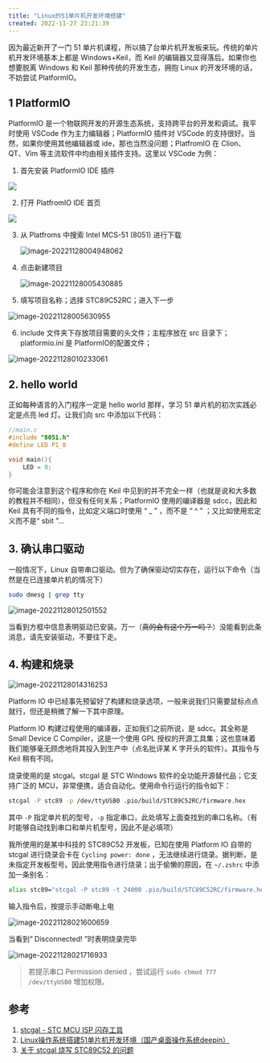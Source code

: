```yaml
---
title: "Linux的51单片机开发环境搭建"
created: 2022-11-27 23:21:39
---
```


因为最近新开了一门 51 单片机课程，所以搞了台单片机开发板来玩。传统的单片机开发环境基本上都是 Windows+Keil，而 Keil 的编辑器又显得落后。如果你也想要脱离 Windows 和 Keil 那种传统的开发生态，拥抱 Linux 的开发环境的话，不妨尝试 PlatformIO。

## 1 PlatformIO
PlatformIO 是一个物联网开发的开源生态系统，支持跨平台的开发和调试。我平时使用 VSCode 作为主力编辑器；PlatformIO 插件对 VSCode 的支持很好。当然，如果你使用其他编辑器或 ide，那也当然没问题；PlatfromIO 在 Clion、QT、Vim 等主流软件中均由相关插件支持。这里以 VSCode 为例：

1. 首先安装 PlatformIO IDE 插件

![](https://ghproxy.com/github.com/levinion/blog-pic/blob/main/img/Pasted%20image%2020221127234938.png)

2. 打开 PlatfromIO IDE 首页

![](https://ghproxy.com/github.com/levinion/blog-pic/blob/main/img/Pasted%20image%2020221128000736.png)

3. 从 Platfroms 中搜索 Intel MCS-51 (8051) 进行下载

   ![image-20221128004948062](https://ghproxy.com/github.com/levinion/blog-pic/blob/main//img/image-20221128004948062.png)

4. 点击新建项目

   ![image-20221128005430885](https://ghproxy.com/github.com/levinion/blog-pic/blob/main//img/image-20221128005430885.png)

5. 填写项目名称；选择 STC89C52RC；进入下一步

![image-20221128005630955](https://ghproxy.com/github.com/levinion/blog-pic/blob/main//img/image-20221128005630955.png)

6. include 文件夹下存放项目需要的头文件；主程序放在 src 目录下；platformio.ini 是 PlatformIO的配置文件；

![image-20221128010233061](https://ghproxy.com/github.com/levinion/blog-pic/blob/main/img/image-20221128010233061.png)

## 2. hello world
正如每种语言的入门程序一定是 hello world 那样，学习 51 单片机的初次实践必定是点亮 led 灯。让我们向 src 中添加以下代码：
```c
//main.c
#include "8051.h"
#define LED P1_0

void main(){
    LED = 0;
}
```

你可能会注意到这个程序和你在 Keil 中见到的并不完全一样（也就是说和大多数的教程并不相同），但没有任何关系；PlatformIO 使用的编译器是 sdcc，因此和 Keil 具有不同的指令，比如定义端口时使用 “ \_ ” ，而不是 “ \^ ” ；又比如使用宏定义而不是“ sbit ”...


## 3. 确认串口驱动
一般情况下，Linux 自带串口驱动。但为了确保驱动切实存在，运行以下命令（当然是在已连接单片机的情况下）

```bash
sudo dmesg | grep tty
```

![image-20221128012501552](https://ghproxy.com/github.com/levinion/blog-pic/blob/main/img/image-20221128012501552.png)

当看到方框中信息表明驱动已安装。万一（<s>真的会有这个万一吗？</s>）没能看到此条消息，请先安装驱动，不要往下走。

## 4. 构建和烧录

![image-20221128014316253](https://ghproxy.com/github.com/levinion/blog-pic/blob/main/img/image-20221128014316253.png)

Platform IO 中已经事先预留好了构建和烧录选项，一般来说我们只需要鼠标点点就行，但还是稍微了解一下其中原理。

Platform IO 构建过程使用的编译器，正如我们之前所说，是 sdcc。其全称是 Small Device C Compiler，这是一个使用 GPL 授权的开源工具集；这也意味着我们能够毫无顾虑地将其投入到生产中（点名批评某 K 字开头的软件）。其指令与 Keil 稍有不同。

烧录使用的是 stcgal。stcgal 是 STC Windows 软件的全功能开源替代品；它支持广泛的 MCU，非常便携，适合自动化。使用命令行运行的指令如下：

```bash
stcgal -P stc89 -p /dev/ttyUSB0 .pio/build/STC89C52RC/firmware.hex
```

其中 `-P` 指定单片机的型号，`-p` 指定串口，此处填写上面查找到的串口名称。（有时能够自动找到串口和单片机型号，因此不是必填项）

我所使用的是某中科技的 STC89C52 开发板，已知在使用 Platform IO 自带的 stcgal 进行烧录会卡在 `Cycling power: done` ，无法继续进行烧录。据判断，是未指定开发板型号。因此使用指令进行烧录；出于偷懒的原因，在 `~/.zshrc` 中添加一条别名：

```bash
alias stc89="stcgal -P stc89 -t 24000 .pio/build/STC89C52RC/firmware.hex"
```

输入指令后，按提示手动断电上电

![image-20221128021600659](https://ghproxy.com/github.com/levinion/blog-pic/blob/main/img/image-20221128021600659.png)

当看到“ Disconnected! ”时表明烧录完毕

![image-20221128021716933](https://ghproxy.com/github.com/levinion/blog-pic/blob/main/img/image-20221128021716933.png)

> 若提示串口 Permission denied ，尝试运行 `sudo chmod 777 /dev/ttyUSB0` 增加权限。

## 参考
1. [stcgal - STC MCU ISP 闪存工具](https://gitee.com/mirrors/stcgal)
2. [Linux操作系统搭建51单片机开发环境（国产桌面操作系统deepin）](https://blog.csdn.net/RYMCU/article/details/111350775)
3. [关于 stcgal 烧写 STC89C52 的问题](https://blog.csdn.net/Narukara/article/details/120623921#:~:text=%E8%A7%A3%E5%86%B3%E6%96%B9%E6%B3%95)
